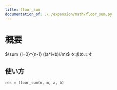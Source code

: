 ```yaml
---
title: floor_sum
documentation_of: ././expansion/math/floor_sum.py
---
```


# 概要
$\sum_{i=0}^{n-1} ((a*i+b)//m)$ を求めます

## 使い方
```python
res = floor_sum(n, m, a, b)
```
